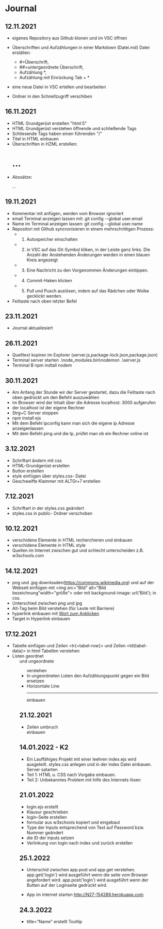 # Journal 

## 12.11.2021
* eigenes Repository aus Github klonen und im VSC öffnen

* Überschriften und Aufzählungen in einer Markdown (Datei.md) Datei erställen:
    * #=Überschrift,
    * ##=untergeordnete Überschrift,
    * Aufzählung *,
    * Aufzählung mit Einrückung Tab + *

* eine neue Datei in VSC ertellen und bearbeiten 

* Ordner in den Schnellzugriff verschiben
## 16.11.2021
* HTML Grundgerüst erstellen "html:5"
* HTML Grundgerüst verstehen öffnende und schließende Tags 
* Schliesende Tags haben einen führenden "/"
* Titel in HTML einbauen 
* Überschriften in HZML erstellen: <h1>...</h1>
* Abssätze: <p>...</p> 

## 19.11.2021
* Kommentar mit <!--Text--> anfügen, werden vom Browser ignoriert 
* email Terminal anzeigen lassen mit: git config --global user.email     
* Name im Terminal anzeigen lassen: git config --global user.name
* Repositori mit Github syncronisieren in einem mehrschrittigen Prozess:
    * 1. Autospeicher einschalten 
    * 2. in VSC auf das Git-Symbol kliken, in der Leiste ganz links. Die Anzahl der Anstehenden Änderungen werden in einen blauen Kreis angezeigt 
    * 3. Eine Nachricht zu den Vorgenommen Änderungen eintippen.
    * 4. Commit-Haken klicken 
    * 5. Pull und Pusch auslösen, indem auf das Rädchen oder Wolke gecklickt werden.
* Feiltaste nach oben letzter Befel   

## 23.11.2021
* Journal aktualiesiert 

## 26.11.2021
 * Quelltext kopiren im Explorer (server.js,package-lock.json,package.json)
 * Terminal server starten .\node_modules\.bin\nodemon .\server.js
 * Terminal B npm indtall nodem 

## 30.11.2021
 * Am Anfang der Stunde wir der Server gestartet, dazu die Feiltaste nach oben gedrückt um den Befehl auszuwählen 
 * im Browser wird der Inhalt über die Adresse localhost: 3000 aufgerufen 
 * der localhost ist der eigene Rechner 
 * Strg+C Server stoppen 
 * npm install ejs 
 * Mit dem Befehl ipconfig kann man sich die eigene ip Adresse anzeigenlassen
 * Mit dem Befehl ping und die Ip, prüfet man ob ein Rechner online ist

## 3.12.2021
* Schriftart ändern mit css
* HTML-Grundgerüst erstellen
* Button erstellen 
* style einfügen über styles.css- Datei
* Geschweifte Klammer mit ALTGr+7 erstellen 

## 7.12.2021
* Schriftart in der styles.css geändert 
* styles.css in public- Ordner verschoben

## 10.12.2021
* verschidene Elemente in HTML recherchieren und einbauen 
* verschidene Elemente in HTML style
* Quellen im Internet zwischen gut und schlecht unterscheiden z.B. w3schools.com

## 14.12.2021
* png und .jpg downloaden(https://commons.wikimedia.org) und auf der Webseit einfügen mit <img src="Bild" alt="Bild bezeichnung"width="größe"> oder mit background-image: url('Bild'); in css. 
* Unterschied zwischen png und jpg
* Alt-Tag beim Bild verstehen (für Leute mit Barriere) 
* hyperlink einbauen mit <a href="Link">Wort zum Anklicken</a> 
* Target in Hyperlink einbauen

## 17.12.2021
* Tabelle einfügen und Zeilen <tr{=tabel-row}> und Zellen <td{tabel-data}> in html Tabellen verstehen 
* Listen geordnet <ol> und ungeordnete <ul> verstehen
* In ungeordneten Listen den Aufzählungspunkt gegen ein Bild ersetzen 
* Horizontale Line <hr> einbauen 

## 21.12.2021
* Zeilen umbruch <br> einbauen 

## 14.01.2022 - K2
* Ein Lauffähiges Projekt mit einer leehren index.ejs wird ausgeteilt. styles.css anlegen und in der index Datei einbauen.
Server satarten 
* Teil 1: HTML u. CSS nach Vorgabe einbauen. 
* Teil 2: Unbekanntes Problem mit hilfe des Internets lösen 

## 21.01.2022
* login.ejs erstellt 
* Klausur geschrieben 
* login-Seite erstellen 
* formular aus w3schools kopiert und eingebaut
* Type der Inputs entsprechend von Text auf Password bzw. Nummer geändert 
* die ID der inputs setzen 
* Verlinkung von login nach index und zurück erstellen 

## 25.1.2022
* Unterschid zwischen app.post und app.get verstehen. app.get('login') wird ausgeführt wenn die seite vom Browser angefordert wird. app.post('login') wird ausgeführt wenn der Butten auf der Loginseite gedrückt wird. 

* App im internet starten http://N27-154289.herokuapp.com

## 24.3.2022

* title="Name" erstellt Tooltip 

 
 




